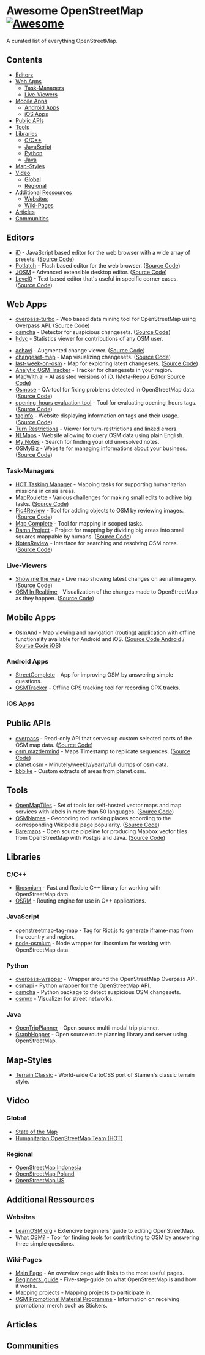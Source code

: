 # Awesome OpenStreetMap [![Awesome](https://awesome.re/badge.svg)](https://awesome.re)

A curated list of everything OpenStreetMap.

## Contents

* [Editors](#editors)
* [Web Apps](#web-apps)
  * [Task-Managers](#task-managers)
  * [Live-Viewers](#live-viewers)
* [Mobile Apps](#mobile-apps)
  * [Android Apps](#android-apps)
  * [iOS Apps](#ios-apps)
* [Public APIs](#public-apis)
* [Tools](#tools)
* [Libraries](#libraries)
  * [C/C++](#cc)
  * [JavaScript](#javascript)
  * [Python](#python)
  * [Java](#java)
* [Map-Styles](#map-styles)
* [Video](#video)
  * [Global](#global)
  * [Regional](#regional)
* [Additional Ressources](#additional-ressources)
  * [Websites](#websites)
  * [Wiki-Pages](#wiki-pages)
* [Articles](#articles)
* [Communities](#communities)

## Editors

* [iD](http://www.openstreetmap.org/edit?editor=id) - JavaScript based editor for the web browser with a wide array of presets. ([Source Code](https://github.com/openstreetmap/iD))
* [Potlatch](https://www.openstreetmap.org/edit?editor=potlatch2) - Flash based editor for the web browser. ([Source Code](https://git.openstreetmap.org/potlatch2.git))
* [JOSM](https://josm.openstreetmap.de) - Advanced extensible desktop editor. ([Source Code](https://josm.openstreetmap.de/browser))
* [Level0](http://level0.osmz.ru/) - Text based editor that's useful in specific corner cases. ([Source Code](https://github.com/zverik/level0))

## Web Apps

* [overpass-turbo](http://overpass-turbo.eu) - Web based data mining tool for OpenStreetMap using Overpass API. ([Source Code](https://github.com/tyrasd/overpass-turbo))
* [osmcha](https://osmcha.mapbox.com) - Detector for suspicious changesets. ([Source Code](https://github.com/mapbox/osmcha-frontend))
* [hdyc](http://hdyc.neis-one.org) - Statistics viewer for contributions of any OSM user.
<!--Offline, may be because of russia-ukraine-war - * [whodidit](http://zverik.osm.rambler.ru/whodidit/) - Changesets analyzer.-->
* [achavi](https://overpass-api.de/achavi/) - Augmented change viewer. ([Source Code](https://github.com/nrenner/achavi/))
* [changeset-map](http://osmlab.github.io/changeset-map/) - Map visualizing changesets. ([Source Code](https://github.com/osmlab/changeset-map))
* [last-week-on-osm](https://tyrasd.github.io/latest-changes/#2/15.0/-15.0) - Map for exploring latest changesets. ([Source Code](https://github.com/tyrasd/latest-changes/))
* [Analytic OSM Tracker](https://github.com/MichaelVL/osm-analytic-tracker) - Tracker for changesets in your region.
* [MapWith.ai](https://mapwith.ai/) - AI assisted versions of iD. ([Meta-Repo](https://github.com/facebookmicrosites/Open-Mapping-At-Facebook) / [Editor Source Code](https://github.com/facebookincubator/RapiD))
* [Osmose](https://osmose.openstreetmap.fr) - QA-tool for fixing problems detected in OpenStreetMap data. ([Source Code](https://github.com/osm-fr?q=osmose))
* [opening_hours evaluation tool](https://openingh.openstreetmap.de/evaluation_tool/) - Tool for evaluating opening_hours tags. ([Source Code](https://github.com/opening-hours/opening_hours.js))
* [taginfo](https://taginfo.openstreetmap.org/) - Website displaying information on tags and their usage. ([Source Code](https://github.com/taginfo/taginfo/))
* [Turn Restrictions](https://ahorn.lima-city.de/tr/) - Viewer for turn-restrictions and linked errors.
* [NLMaps](https://nlmaps.gorgor.de/) - Website allowing to query OSM data using plain English.
* [My Notes](https://my-notes.osm-hr.org/) - Search for finding your old unresolved notes.
* [OSMyBiz](https://osmybiz.osm.ch) - Website for managing informations about your business. ([Source Code](https://gitlab.com/geometalab/osmybiz))

### Task-Managers

* [HOT Tasking Manager](https://tasks.hotosm.org/) - Mapping tasks for supporting humanitarian missions in crisis areas.
* [MapRoulette](https://maproulette.org/) - Various challenges for making small edits to achive big tasks. ([Source Code](https://github.com/osmlab/maproulette3))
* [Pic4Review](https://pic4review.pavie.info/#/) - Tool for adding objects to OSM by reviewing images. ([Source Code](https://framagit.org/Pic4Carto/Pic4Review))
* [Map Complete](https://mapcomplete.osm.be/) - Tool for mapping in scoped tasks.
* [Damn Project](https://www.damn-project.org/) - Project for mapping by dividing big areas into small squares mappable by humans. ([Source Code](https://git.sr.ht/~qeef/damn-deploy))
* [NotesReview](https://ent8r.github.io/NotesReview/) - Interface for searching and resolving OSM notes. ([Source Code](https://github.com/ENT8R/NotesReview))

### Live-Viewers

* [Show me the way](https://osmlab.github.io/show-me-the-way/) - Live map showing latest changes on aerial imagery. ([Source Code](https://github.com/osmlab/show-me-the-way/))
* [OSM In Realtime](https://osm-in-realtime.jwestman.net/) - Visualization of the changes made to OpenStreetMap as they happen. ([Source Code](https://gitlab.com/jwestman/osm-in-realtime))

## Mobile Apps

* [OsmAnd](https://osmand.net) - Map viewing and navigation (routing) application with offline functionality available for Android and iOS. ([Source Code Android](https://github.com/osmandapp/OsmAnd) / [Source Code iOS](https://github.com/osmandapp/OsmAnd-iOS))

### Android Apps

* [StreetComplete](https://github.com/westnordost/StreetComplete) - App for improving OSM by answering simple questions.
* [OSMTracker](https://github.com/labexp/osmtracker-android) - Offline GPS tracking tool for recording GPX tracks.

### iOS Apps

## Public APIs

* [overpass](http://overpass-api.de) - Read-only API that serves up custom selected parts of the OSM map data. ([Source Code](https://github.com/drolbr/Overpass-API))
* [osm.mazdermind](https://osm.mazdermind.de/replicate-sequences/) - Maps Timestamp to replicate sequences. ([Source Code](https://github.com/MaZderMind/replicate-sequences))
* [planet.osm](http://planet.osm.org) - Minutely/weekly/yearly/full dumps of osm data.
* [bbbike](https://extract.bbbike.org) - Custom extracts of areas from planet.osm.

## Tools

* [OpenMapTiles](https://openmaptiles.org/) - Set of tools for self-hosted vector maps and map services with labels in more than 50 languages. ([Source Code](https://github.com/openmaptiles))
* [OSMNames](http://osmnames.org/) - Geocoding tool ranking places according to the corresponding Wikipedia page popularity. ([Source Code](https://github.com/osmnames/osmnames))
* [Baremaps](https://www.baremaps.com/) - Open source pipeline for producing Mapbox vector tiles from OpenStreetMap with Postgis and Java. ([Source Code](https://github.com/baremaps/baremaps))

## Libraries

### C/C++

* [libosmium](https://github.com/osmcode/libosmium) - Fast and flexible C++ library for working with OpenStreetMap data.
* [OSRM](https://github.com/Project-OSRM/osrm-backend) -  Routing engine for use in C++ applications.

### JavaScript

* [openstreetmap-tag-map](https://github.com/tanrax/openstreetmap-tag-map) - Tag for Riot.js to generate iframe-map from the country and region.
* [node-osmium](https://github.com/osmcode/node-osmium) - Node wrapper for libosmium for working with OpenStreetMap data.

### Python

* [overpass-wrapper](https://github.com/mvexel/overpass-api-python-wrapper) - Wrapper around the OpenStreetMap Overpass API.
* [osmapi](https://github.com/metaodi/osmapi) - Python wrapper for the OpenStreetMap API.
* [osmcha](https://github.com/willemarcel/osmcha) - Python package to detect suspicious OSM changesets.
* [osmnx](https://github.com/gboeing/osmnx) - Visualizer for street networks.

### Java

* [OpenTripPlanner](https://github.com/opentripplanner/OpenTripPlanner) - Open source multi-modal trip planner.
* [GraphHopper](https://github.com/graphhopper/graphhopper) - Open source route planning library and server using OpenStreetMap.

## Map-Styles

* [Terrain Classic](https://github.com/stamen/terrain-classic) - World-wide CartoCSS port of Stamen's classic terrain style.

## Video

### Global

* [State of the Map](https://www.youtube.com/channel/UCLqJsr_5PfdvDFbgv1qp2aQ)
* [Humanitarian OpenStreetMap Team (HOT)](https://www.youtube.com/user/hotosm)

### Regional

* [OpenStreetMap Indonesia](https://www.youtube.com/channel/UCRqMbcsT9ummMvByc1BlsDQ)
* [OpenStreetMap Poland](https://www.youtube.com/channel/UCH4PSBSafxZ-YWg8RCRbHjA)
* [OpenStreetMap US](https://www.youtube.com/channel/UCQpS2iHNVR-_6nAxt87nwCw)

## Additional Ressources

### Websites

* [LearnOSM.org](https://learnosm.org/en/beginner/) - Extencive beginners' guide to editing OpenStreetMap.
* [What OSM?](https://whatosm.pavie.info/) - Tool for finding tools for contributing to OSM by answering three simple questions.

### Wiki-Pages

* [Main Page](https://wiki.openstreetmap.org/wiki/Main_Page) - An overview page with links to the most useful pages.
* [Beginners' guide](https://wiki.openstreetmap.org/wiki/Beginners'_guide) - Five-step-guide on what OpenStreetMap is and how it works.
* [Mapping projects](https://wiki.openstreetmap.org/wiki/Mapping_projects) - Mapping projects to participate in.
* [OSM Promotional Material Programme](https://wiki.openstreetmap.org/wiki/OSM_Promotional_Material_Programme) - Information on receiving promotional merch such as Stickers.

## Articles

## Communities
